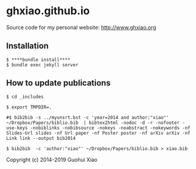ghxiao.github.io
================

Source code for my personal website: http://www.ghxiao.org


Installation
------------
```
$ ****bundle install****
$ bundle exec jekyll server 
```


How to update publications
--------------------------

```
$ cd _includes

$ export TMPDIR=.

#$ bib2bib -s ../myunsrt.bst -c 'year=2014 and author:"xiao"' ~/Dropbox/Papers/biblio.bib  | bibtex2html -nodoc -d -r -nofooter -use-keys -nobiblinks -nobibsource -nokeys -noabstract -nokeywords -nf Slides-Url slides -nf Url paper -nf Poster poster -nf arXiv arXiv -nf Link link --output bib2014

$ bib2bib  -c 'author:"xiao"' ~/Dropbox/Papers/biblio.bib > xiao.bib
```

Copyright (c) 2014-2019 Guohui Xiao